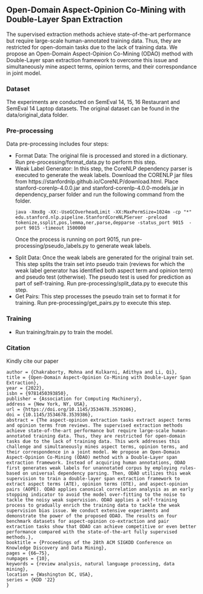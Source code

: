 <html>
<body>
<h2>Open-Domain Aspect-Opinion Co-Mining with Double-Layer Span Extraction</h2>

The supervised extraction methods achieve state-of-the-art performance but require large-scale human-annotated training data. Thus, they are restricted for open-domain tasks due to the lack of training data. We propose an Open-Domain Aspect-Opinion Co-Mining (ODAO) method with Double-Layer span extraction framework to overcome this issue and simultaneously mine aspect terms, opinion terms, and their correspondance in joint model.

<h3> Dataset </h3>

The experiments are conducted on SemEval 14, 15, 16 Restaurant and SemEval 14 Laptop datasets.
The original dataset can be found in the data/original_data folder.

<h3> Pre-processing </h3>
Data pre-processing includes four steps:
<ul>
<li>Format Data: The original file is processed and stored in a dictionary.
Run pre-processing/format_data.py to perform this step.</li>
<li>Weak Label Generator: In this step, the CoreNLP dependency parser is executed
to generate the weak labels. 
Download the CORENLP jar files from https://stanfordnlp.github.io/CoreNLP/download.html.
Place stanford-corenlp-4.0.0.jar and stanford-corenlp-4.0.0-models.jar in dependency_parser folder and run the following command from the folder.

```java -Xmx8g -XX:-UseGCOverheadLimit -XX:MaxPermSize=1024m -cp "*" edu.stanford.nlp.pipeline.StanfordCoreNLPServer -preload tokenize,ssplit,pos,lemma,ner,parse,depparse -status_port 9015  -port 9015 -timeout 1500000```

Once the process is running on port 9015, run pre-processing/pseudo_labels.py to generate weak labels.
</li>
<li>Split Data: Once the weak labels are generated for the original train set. This step
splits the train set into pseudo train (reviews for which the weak label generator has identified both aspect term and opinion term)
and pseudo test (otherwise). The pseudo test is used for prediction as part of self-training.
Run pre-processing/split_data.py to execute this step.
</li>
<li>Get Pairs: This step processes the pseudo train set to format it for training. Run pre-processing/get_pairs.py to execute this step.
</li>
</ul>

<h3>Training</h3>
<ul>
<li>Run training/train.py to train the model.</li>
</ul>

<h3>Citation</h3>
Kindly cite our paper

```@inproceedings{10.1145/3534678.3539386,
author = {Chakraborty, Mohna and Kulkarni, Adithya and Li, Qi},
title = {Open-Domain Aspect-Opinion Co-Mining with Double-Layer Span Extraction},
year = {2022},
isbn = {9781450393850},
publisher = {Association for Computing Machinery},
address = {New York, NY, USA},
url = {https://doi.org/10.1145/3534678.3539386},
doi = {10.1145/3534678.3539386},
abstract = {The aspect-opinion extraction tasks extract aspect terms and opinion terms from reviews. The supervised extraction methods achieve state-of-the-art performance but require large-scale human-annotated training data. Thus, they are restricted for open-domain tasks due to the lack of training data. This work addresses this challenge and simultaneously mines aspect terms, opinion terms, and their correspondence in a joint model. We propose an Open-Domain Aspect-Opinion Co-Mining (ODAO) method with a Double-Layer span extraction framework. Instead of acquiring human annotations, ODAO first generates weak labels for unannotated corpus by employing rules-based on universal dependency parsing. Then, ODAO utilizes this weak supervision to train a double-layer span extraction framework to extract aspect terms (ATE), opinion terms (OTE), and aspect-opinion pairs (AOPE). ODAO applies canonical correlation analysis as an early stopping indicator to avoid the model over-fitting to the noise to tackle the noisy weak supervision. ODAO applies a self-training process to gradually enrich the training data to tackle the weak supervision bias issue. We conduct extensive experiments and demonstrate the power of the proposed ODAO. The results on four benchmark datasets for aspect-opinion co-extraction and pair extraction tasks show that ODAO can achieve competitive or even better performance compared with the state-of-the-art fully supervised methods.},
booktitle = {Proceedings of the 28th ACM SIGKDD Conference on Knowledge Discovery and Data Mining},
pages = {66–75},
numpages = {10},
keywords = {review analysis, natural language processing, data mining},
location = {Washington DC, USA},
series = {KDD '22}
}
```
</body>
</html>